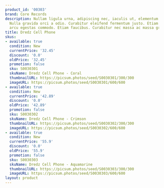 ```yaml
---
product_id: '00303'
brand: Core Records
description: Nullam ligula urna, adipiscing nec, iaculis ut, elementum non, turpis.
  Nulla gravida orci a odio. Curabitur eleifend fermentum justo. Etiam non diam quis
  arcu egestas commodo. Etiam faucibus. Curabitur nec massa ac massa gravida condimentum.
title: Dredz Cell Phone
skus:
- available: true
  condition: New
  currentPrice: '32.45'
  discount: '0.0'
  oldPrice: '32.45'
  promotion: false
  sku: S0030301
  skuName: Dredz Cell Phone - Coral
  thumbnailURL: https://picsum.photos/seed/S0030301/300/300
  imageURL: https://picsum.photos/seed/S0030301/600/600
- available: true
  condition: New
  currentPrice: '42.89'
  discount: '0.0'
  oldPrice: '42.89'
  promotion: false
  sku: S0030302
  skuName: Dredz Cell Phone - Crimson
  thumbnailURL: https://picsum.photos/seed/S0030302/300/300
  imageURL: https://picsum.photos/seed/S0030302/600/600
- available: true
  condition: New
  currentPrice: '55.9'
  discount: '0.0'
  oldPrice: '55.9'
  promotion: false
  sku: S0030303
  skuName: Dredz Cell Phone - Aquamarine
  thumbnailURL: https://picsum.photos/seed/S0030303/300/300
  imageURL: https://picsum.photos/seed/S0030303/600/600
layout: product
---
```

